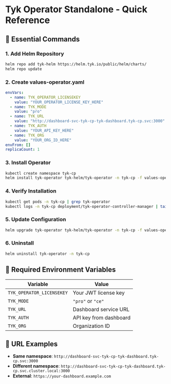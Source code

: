 # Tyk Operator Standalone - Quick Reference

## 🚀 Essential Commands

### 1. Add Helm Repository
```bash
helm repo add tyk-helm https://helm.tyk.io/public/helm/charts/
helm repo update
```

### 2. Create values-operator.yaml
```yaml
envVars:
  - name: TYK_OPERATOR_LICENSEKEY
    value: "YOUR_OPERATOR_LICENSE_KEY_HERE"
  - name: TYK_MODE
    value: "pro"
  - name: TYK_URL
    value: "http://dashboard-svc-tyk-cp-tyk-dashboard.tyk-cp.svc:3000"
  - name: TYK_AUTH
    value: "YOUR_API_KEY_HERE"
  - name: TYK_ORG
    value: "YOUR_ORG_ID_HERE"
envFrom: []
replicaCount: 1
```

### 3. Install Operator
```bash
kubectl create namespace tyk-cp
helm install tyk-operator tyk-helm/tyk-operator -n tyk-cp -f values-operator.yaml
```

### 4. Verify Installation
```bash
kubectl get pods -n tyk-cp | grep tyk-operator
kubectl logs -n tyk-cp deployment/tyk-operator-controller-manager | tail -5
```

### 5. Update Configuration
```bash
helm upgrade tyk-operator tyk-helm/tyk-operator -n tyk-cp -f values-operator.yaml
```

### 6. Uninstall
```bash
helm uninstall tyk-operator -n tyk-cp
```

## 🔧 Required Environment Variables

| Variable | Value |
|----------|-------|
| `TYK_OPERATOR_LICENSEKEY` | Your JWT license key |
| `TYK_MODE` | `"pro"` or `"ce"` |
| `TYK_URL` | Dashboard service URL |
| `TYK_AUTH` | API key from dashboard |
| `TYK_ORG` | Organization ID |

## 📍 URL Examples

- **Same namespace**: `http://dashboard-svc-tyk-cp-tyk-dashboard.tyk-cp.svc:3000`
- **Different namespace**: `http://dashboard-svc-tyk-cp-tyk-dashboard.tyk-cp.svc.cluster.local:3000`
- **External**: `https://your-dashboard.example.com` 